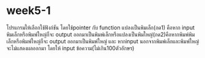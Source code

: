 # week5-1
โปรแกรมให้เลือกใช้ฟังก์ชัน โดยใช้pointer กับ function แปลงเป็นพิมเล็ก(กด1) คือหาก input พิมเล็กหรือพิมพ์ใหญ่ก็จะ output ออกมาเป็นพิมพ์เล็กหรือแปลงเป็นพิมใหญ่(กด2)คือหากพิมพ์พิมเล็กหรือพิมพ์ใหญ่ก็จะ output ออกมาเป็นพิมพ์ใหญ่ และ หากinput นอกจากพิมพ์เล็กและพิมพ์ใหญ่จะไม่แสดงผลออกมา โดยให้ input ข้อความ(ไม่เกิน100ตัวอักษร)
